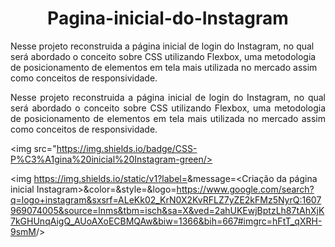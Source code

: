 <h1 align="center"> Pagina-inicial-do-Instagram </h1>

 Nesse projeto reconstruida a página inicial de login do Instagram, no qual será abordado o conceito sobre CSS utilizando Flexbox, uma metodologia de posicionamento de elementos em tela mais utilizada no mercado assim como conceitos de responsividade.
 
 <p align="justify"> Nesse projeto reconstruida a página inicial de login do Instagram, no qual será abordado o conceito sobre CSS utilizando Flexbox, uma metodologia de posicionamento de elementos em tela mais utilizada no mercado assim como conceitos de responsividade. </p>


<img src="https://img.shields.io/badge/CSS-P%C3%A1gina%20inicial%20Instagram-green/>

<img https://img.shields.io/static/v1?label=<CSS>&message=<Criação da página inicial Instagram>&color=<Green>&style=<for-the-badge>&logo=<https://www.google.com/search?q=logo+instagram&sxsrf=ALeKk02_KrN0X2KvRFLZ7yZE2kFMz5NyrQ:1607969074005&source=lnms&tbm=isch&sa=X&ved=2ahUKEwjBptzLh87tAhXjK7kGHUnqAigQ_AUoAXoECBMQAw&biw=1366&bih=667#imgrc=hFtT_qXRH-9smM>/>
 
